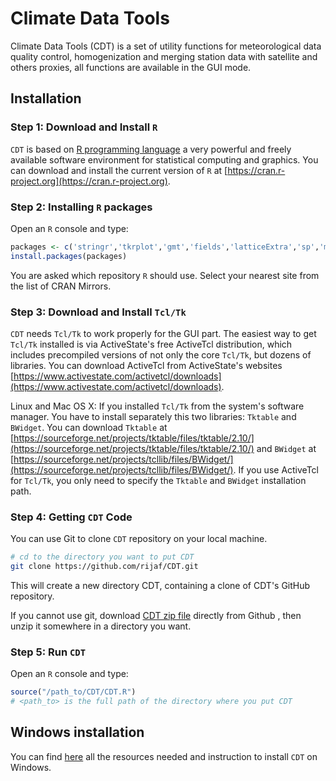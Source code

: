 # Climate Data Tools
Climate Data Tools (CDT) is a  set of utility functions for meteorological data quality control, homogenization and merging station data with satellite and others proxies, all functions are  available in the GUI mode.

## Installation

### Step 1: Download and Install `R`

`CDT` is based on [R programming language](https://www.r-project.org/) a very powerful and freely available software environment for statistical computing and graphics. You can download and install the current version of `R` at [https://cran.r-project.org](https://cran.r-project.org).

### Step 2: Installing `R` packages

Open an `R` console and type:

```R
packages <- c('stringr','tkrplot','gmt','fields','latticeExtra','sp','maptools','gstat','automap','rgeos','reshape2','ncdf4','rgdal','foreach','doParallel')
install.packages(packages)
```
You are asked which repository `R` should use. Select your nearest site from the list of CRAN Mirrors.

### Step 3: Download and Install `Tcl/Tk`

`CDT` needs `Tcl/Tk` to work properly for the GUI part. The easiest way to get `Tcl/Tk` installed is via ActiveState's free ActiveTcl distribution, which includes precompiled versions of not only the core `Tcl/Tk`, but dozens of libraries. You can download ActiveTcl from ActiveState's websites [https://www.activestate.com/activetcl/downloads](https://www.activestate.com/activetcl/downloads).

Linux and Mac OS X: If you installed `Tcl/Tk` from the system's software manager. You have to install separately this two libraries: `Tktable` and `BWidget`.
You can download `Tktable` at [https://sourceforge.net/projects/tktable/files/tktable/2.10/](https://sourceforge.net/projects/tktable/files/tktable/2.10/) and `BWidget` at [https://sourceforge.net/projects/tcllib/files/BWidget/](https://sourceforge.net/projects/tcllib/files/BWidget/). If you use ActiveTcl for `Tcl/Tk`, you only need to specify the `Tktable`  and `BWidget` installation path.

### Step 4: Getting `CDT` Code

You can use Git to clone `CDT` repository on your local machine. 

```bash
# cd to the directory you want to put CDT
git clone https://github.com/rijaf/CDT.git
```
This will create a new directory CDT, containing a clone of CDT's GitHub repository. 

If you cannot use git, download [CDT zip file](https://github.com/rijaf/CDT/archive/master.zip) directly from Github , then unzip it somewhere in a directory you want.

### Step 5: Run `CDT`

Open an `R` console and type:

```R
source("/path_to/CDT/CDT.R")
# <path_to> is the full path of the directory where you put CDT
```
## Windows installation

 You can find [here](https://www.dropbox.com/sh/h0ltn8sugu38nie/AAC3WmyPkKY-4RzjXKtffPUza?dl=0) all the resources needed and instruction to install `CDT` on Windows.

